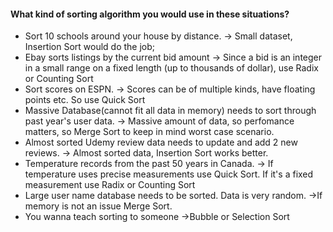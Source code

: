 ####  What kind of sorting algorithm you would use in these situations?

- Sort 10 schools around your house by distance.
	-> Small dataset, Insertion Sort would do the job;
- Ebay sorts listings by the current bid amount
	-> Since a bid is an integer in a small range on a fixed length (up to thousands of dollar), use Radix or Counting Sort
- Sort scores on ESPN.
	-> Scores can be of multiple kinds, have floating points etc. So use Quick Sort
- Massive Database(cannot fit all data in memory) needs to sort through past year's user data.
	-> Massive amount of data, so perfomance matters, so Merge Sort to keep in mind worst case scenario.
- Almost sorted Udemy review data needs to update and add 2 new reviews.
	-> Almost sorted data, Insertion Sort works better. 
- Temperature records from the past 50 years in Canada.
	-> If temperature uses precise measurements use Quick Sort. If it's a fixed measurement use Radix or Counting Sort
- Large user name database needs to be sorted. Data is very random.
	->If memory is not an issue Merge Sort.
- You wanna teach sorting to someone
	->Bubble or Selection Sort
